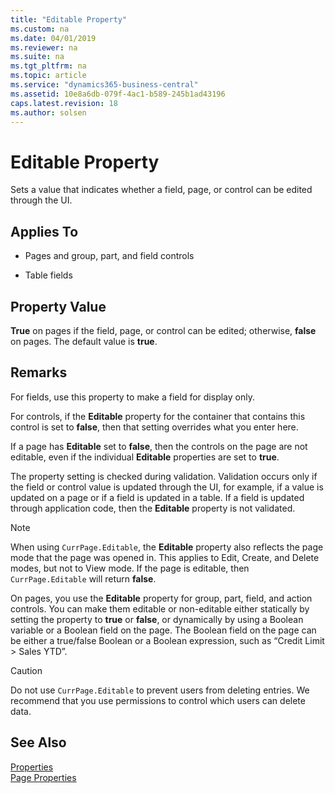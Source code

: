 ```yaml
---
title: "Editable Property"
ms.custom: na
ms.date: 04/01/2019
ms.reviewer: na
ms.suite: na
ms.tgt_pltfrm: na
ms.topic: article
ms.service: "dynamics365-business-central"
ms.assetid: 10e8a6db-079f-4ac1-b589-245b1ad43196
caps.latest.revision: 18
ms.author: solsen
---
```


 

# Editable Property
Sets a value that indicates whether a field, page, or control can be edited through the UI.  

## Applies To  

-   Pages and group, part, and field controls  

-   Table fields  

## Property Value  
 **True** on pages if the field, page, or control can be edited; otherwise, **false** on pages. The default value is **true**.  

## Remarks  
 For fields, use this property to make a field for display only.  

 For controls, if the **Editable** property for the container that contains this control is set to **false**, then that setting overrides what you enter here.  

 If a page has **Editable** set to **false**, then the controls on the page are not editable, even if the individual **Editable** properties are set to **true**.  

 The property setting is checked during validation. Validation occurs only if the field or control value is updated through the UI, for example, if a value is updated on a page or if a field is updated in a table. If a field is updated through application code, then the **Editable** property is not validated.  

> [!NOTE]  
>  When using `CurrPage.Editable`, the **Editable** property also reflects the page mode that the page was opened in. This applies to Edit, Create, and Delete modes, but not to View mode. If the page is editable, then `CurrPage.Editable` will return **false**.  

 On pages, you use the **Editable** property for group, part, field, and action controls. You can make them editable or non-editable either statically by setting the property to **true** or **false**, or dynamically by using a Boolean variable or a Boolean field on the page. The Boolean field on the page can be either a true/false Boolean or a Boolean expression, such as “Credit Limit > Sales YTD”.  

> [!CAUTION]  
>  Do not use `CurrPage.Editable` to prevent users from deleting entries. We recommend that you use permissions to control which users can delete data.  

## See Also  
 [Properties](devenv-properties.md)   
 [Page Properties](devenv-page-properties.md)
